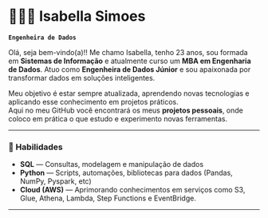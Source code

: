 # 👩🏻‍💻 Isabella Simoes

**`Engenheira de Dados`**

Olá, seja bem-vindo(a)!!
Me chamo Isabella, tenho 23 anos, sou formada em **Sistemas de Informação** e atualmente curso um **MBA em Engenharia de Dados**. Atuo como **Engenheira de Dados Júnior** e sou apaixonada por transformar dados em soluções inteligentes.

Meu objetivo é estar sempre atualizada, aprendendo novas tecnologias e aplicando esse conhecimento em projetos práticos.  
Aqui no meu GitHub você encontrará os meus **projetos pessoais**, onde coloco em prática o que estudo e experimento novas ferramentas.

---

### 🧠 Habilidades

- **SQL** — Consultas, modelagem e manipulação de dados
- **Python** —  Scripts, automações, bibliotecas para dados (Pandas, NumPy, Pyspark, etc)
- **Cloud (AWS)** — Aprimorando conhecimentos em serviços como S3, Glue, Athena, Lambda, Step Functions e EventBridge.

---
